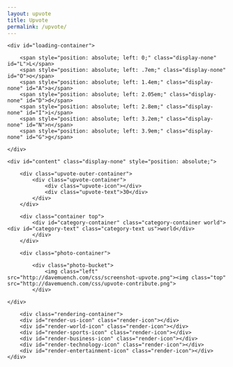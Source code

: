 ```yaml
---
layout: upvote
title: Upvote
permalink: /upvote/
---
```


<div class="body">
	
	<div id="loading-container">
		
		<span style="position: absolute; left: 0;" class="display-none" id="L">L</span>
		<span style="position: absolute; left: .7em;" class="display-none" id="O">o</span>
		<span style="position: absolute; left: 1.4em;" class="display-none" id="A">a</span>
		<span style="position: absolute; left: 2.05em;" class="display-none" id="D">d</span>
		<span style="position: absolute; left: 2.8em;" class="display-none" id="I">i</span>
		<span style="position: absolute; left: 3.2em;" class="display-none" id="N">n</span>
		<span style="position: absolute; left: 3.9em;" class="display-none" id="G">g</span>
		
	</div>

	<div id="content" class="display-none" style="position: absolute;">
	
		<div class="upvote-outer-container">
			<div class="upvote-container">
				<div class="upvote-icon"></div>
				<div class="upvote-text">30</div>
			</div>
		</div>	
    
    	<div class="container top">
    		<div id="category-container" class="category-container world"><div id="category-text" class="category-text us">world</div>
    		</div>
    	</div>
    
    	<div class="photo-container">
       		
       		<div class="photo-bucket">
        		<img class="left" src="http://davemuench.com/css/screenshot-upvote.png"><img class="top" src="http://davemuench.com/css/upvote-contribute.png">
    		</div>
        
	</div>
    
    	<div class="rendering-container">
		<div id="render-us-icon" class="render-icon"></div>
		<div id="render-world-icon" class="render-icon"></div>
		<div id="render-sports-icon" class="render-icon"></div>
		<div id="render-business-icon" class="render-icon"></div>
		<div id="render-technology-icon" class="render-icon"></div>
		<div id="render-entertainment-icon" class="render-icon"></div>
	</div>
	
</div>
    	
<script src="http://davemuench.com/js/jquery-2.0.0.min.js"></script>
<script src="http://davemuench.com/js/fastclick.js"></script>
<script src="http://davemuench.com/js/upvote.js"></script>

<script>
	new Upvote();
</script>

</body>
